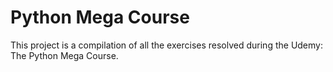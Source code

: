 # Python Mega Course

This project is a compilation of all the exercises resolved during the Udemy: The Python Mega Course.